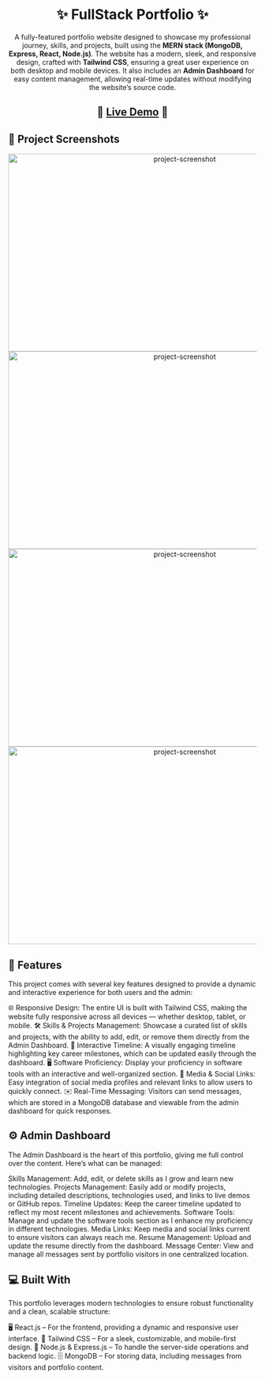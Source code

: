 <h1 align="center" id="title">✨ FullStack Portfolio ✨</h1> <p id="description" align="center"> A fully-featured portfolio website designed to showcase my professional journey, skills, and projects, built using the <strong>MERN stack (MongoDB, Express, React, Node.js)</strong>. The website has a modern, sleek, and responsive design, crafted with <strong>Tailwind CSS</strong>, ensuring a great user experience on both desktop and mobile devices. It also includes an <strong>Admin Dashboard</strong> for easy content management, allowing real-time updates without modifying the website’s source code. </p> <h2 align="center">🚀 <a href="https://harshkumarvimal-portfolio.netlify.app">Live Demo</a> 🚀</h2> <h2>📸 Project Screenshots</h2> <div align="center"> <img src="https://i.ibb.co/LRK0xjz/Screenshot-2024-10-19-200546.png" alt="project-screenshot" width="700" height="400"> <img src="https://i.ibb.co/vQg33pz/Screenshot-2024-10-19-200615.png" alt="project-screenshot" width="700" height="400"> <img src="https://i.ibb.co/NnwG899/Screenshot-2024-10-19-200651.png" alt="project-screenshot" width="700" height="400"> <img src="https://i.ibb.co/c60mmNG/Screenshot-2024-10-19-200706.png" alt="project-screenshot" width="700" height="400"> </div> <h2>🧐 Features</h2>
This project comes with several key features designed to provide a dynamic and interactive experience for both users and the admin:

🌐 Responsive Design: The entire UI is built with Tailwind CSS, making the website fully responsive across all devices — whether desktop, tablet, or mobile.
🛠 Skills & Projects Management: Showcase a curated list of skills and projects, with the ability to add, edit, or remove them directly from the Admin Dashboard.
📅 Interactive Timeline: A visually engaging timeline highlighting key career milestones, which can be updated easily through the dashboard.
🖥️ Software Proficiency: Display your proficiency in software tools with an interactive and well-organized section.
🔗 Media & Social Links: Easy integration of social media profiles and relevant links to allow users to quickly connect.
✉️ Real-Time Messaging: Visitors can send messages, which are stored in a MongoDB database and viewable from the admin dashboard for quick responses.
<h2>⚙️ Admin Dashboard</h2>
The Admin Dashboard is the heart of this portfolio, giving me full control over the content. Here’s what can be managed:

Skills Management: Add, edit, or delete skills as I grow and learn new technologies.
Projects Management: Easily add or modify projects, including detailed descriptions, technologies used, and links to live demos or GitHub repos.
Timeline Updates: Keep the career timeline updated to reflect my most recent milestones and achievements.
Software Tools: Manage and update the software tools section as I enhance my proficiency in different technologies.
Media Links: Keep media and social links current to ensure visitors can always reach me.
Resume Management: Upload and update the resume directly from the dashboard.
Message Center: View and manage all messages sent by portfolio visitors in one centralized location.
<h2>💻 Built With</h2>
This portfolio leverages modern technologies to ensure robust functionality and a clean, scalable structure:

🖥️ React.js – For the frontend, providing a dynamic and responsive user interface.
🎨 Tailwind CSS – For a sleek, customizable, and mobile-first design.
🔧 Node.js & Express.js – To handle the server-side operations and backend logic.
🗄️ MongoDB – For storing data, including messages from visitors and portfolio content.
